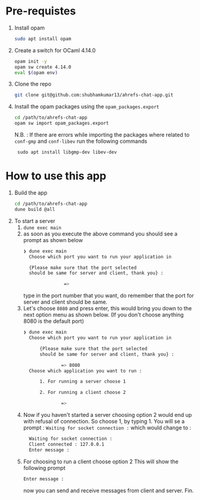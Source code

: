 # Pre-requistes
1. Install opam
    ```bash
    sudo apt install opam
    ```
2. Create a switch for OCaml 4.14.0
    ```bash
    opam init -y
    opam sw create 4.14.0
    eval $(opam env)
    ```
4. Clone the repo 
    ```bash
    git clone git@github.com:shubhamkumar13/ahrefs-chat-app.git
    ```

5. Install the opam packages using the `opam_packages.export`
    ```bash
    cd /path/to/ahrefs-chat-app
    opam sw import opam_packages.export
    ```
    N.B. : 
        If there are errors while importing the packages where
        related to `conf-gmp` and `conf-libev` run the following commands

        sudo apt install libgmp-dev libev-dev

# How to use this app

1. Build the app
    ```bash
    cd /path/to/ahrefs-chat-app
    dune build @all
    ```
2. To start a server
   1. `dune exec main`
   2. as soon as you execute the above command 
      you should see a prompt as shown below
      ```bash
      ❯ dune exec main
        Choose which port you want to run your application in

        {Please make sure that the port selected
        should be same for server and client, thank you} :

                     =>
       ```
      type in the port number that you want,
      do remember that the port for server and client
      should be same.
   3. Let's choose `8080` and press enter, this would bring you down
      to the next option menu as shown below.
      (If you don't choose anything 8080 is the default port)
      ```bash
      ❯ dune exec main
        Choose which port you want to run your application in

            {Please make sure that the port selected
            should be same for server and client, thank you} :

                    => 8080
        Choose which application you want to run :

            1. For running a server choose 1

            2. For running a client choose 2

                    => 
      ```
   4. Now if you haven't started a server choosing 
      option 2 would end up with refusal of connection.
      So choose 1, by typing 1.
      You will se a prompt :
      `Waiting for socket connection :`
      which would change to :
      ```bash
        Waiting for socket connection :
        Client connected : 127.0.0.1
        Enter message :
      ```
   5. For choosing to run a client choose option 2
      This will show the following prompt
      ```bash
      Enter message :

      ```
      now you can send and receive messages from client and server. Fin.
